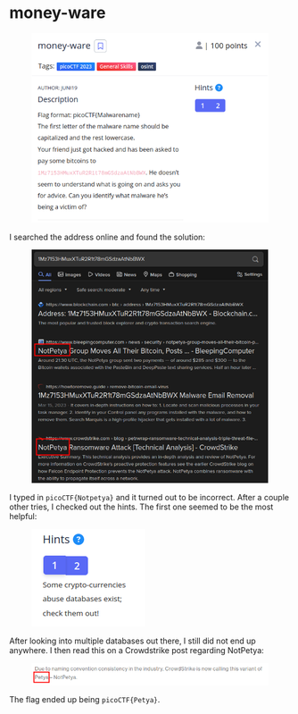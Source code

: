 # money-ware

<figure><img src="../../../.gitbook/assets/image (9) (1).png" alt=""><figcaption></figcaption></figure>

I searched the address online and found the solution:

<figure><img src="../../../.gitbook/assets/image (12).png" alt=""><figcaption></figcaption></figure>

I typed in `picoCTF{Notpetya}` and it turned out to be incorrect. After a couple other tries, I checked out the hints. The first one seemed to be the most helpful:

<figure><img src="../../../.gitbook/assets/image (25).png" alt=""><figcaption></figcaption></figure>

After looking into multiple databases out there, I still did not end up anywhere. I then read this on a Crowdstrike post regarding NotPetya:

<figure><img src="../../../.gitbook/assets/image (16).png" alt=""><figcaption></figcaption></figure>

The flag ended up being `picoCTF{Petya}`.
